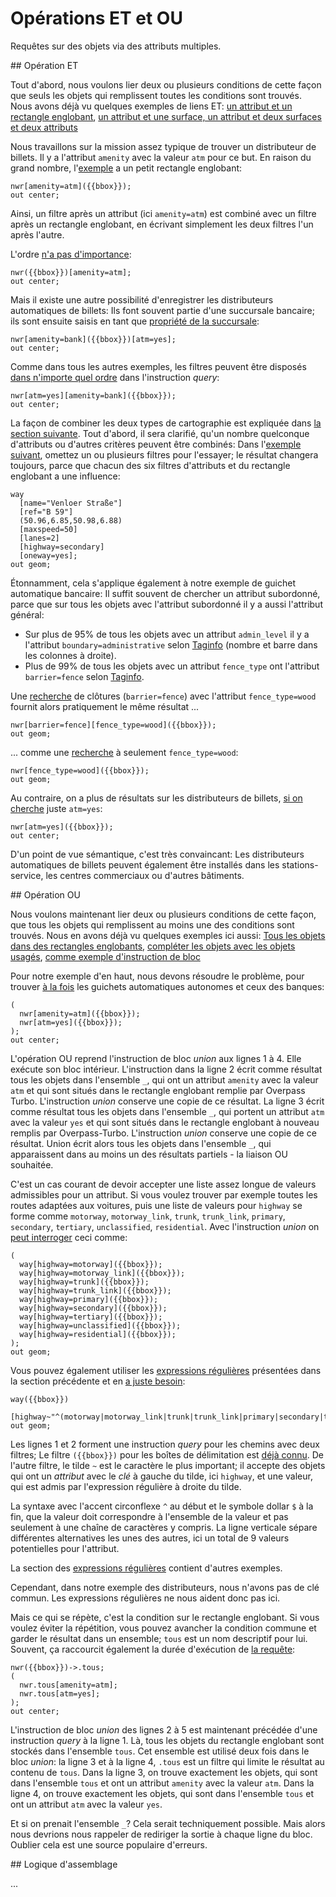 Opérations ET et OU
===================

Requêtes sur des objets via des attributs multiples.

<a name="intersection"/>
## Opération ET

Tout d'abord, nous voulons lier deux ou plusieurs conditions de cette façon
que seuls les objets qui remplissent toutes les conditions sont trouvés.
Nous avons déjà vu quelques exemples de liens ET:
[un attribut et un rectangle englobant](per_tag.md#local),
[un attribut et une surface, un attribut et deux surfaces et deux attributs](chaining.md#lateral)

Nous travaillons sur la mission assez typique
de trouver un distributeur de billets.
Il y a l'attribut `amenity` avec la valeur `atm` pour ce but.
En raison du grand nombre, l'[exemple](https://overpass-turbo.eu/?lat=51.4775&lon=0.0&zoom=14&Q=CGI_STUB) a un petit rectangle englobant:

    nwr[amenity=atm]({{bbox}});
    out center;

Ainsi, un filtre après un attribut (ici `amenity=atm`) est combiné avec un filtre après un rectangle englobant,
en écrivant simplement les deux filtres l'un après l'autre.

L'ordre [n'a pas d'importance](https://overpass-turbo.eu/?lat=51.4775&lon=0.0&zoom=14&Q=CGI_STUB):

    nwr({{bbox}})[amenity=atm];
    out center;

Mais il existe une autre possibilité d'enregistrer les distributeurs automatiques de billets:
Ils font souvent partie d'une succursale bancaire;
ils sont ensuite saisis en tant que [propriété de la succursale](https://overpass-turbo.eu/?lat=51.4775&lon=0.0&zoom=14&Q=CGI_STUB):

    nwr[amenity=bank]({{bbox}})[atm=yes];
    out center;

Comme dans tous les autres exemples, les filtres peuvent être disposés [dans n'importe quel ordre](https://overpass-turbo.eu/?lat=51.4775&lon=0.0&zoom=14&Q=CGI_STUB) dans l'instruction _query_:

    nwr[atm=yes][amenity=bank]({{bbox}});
    out center;

La façon de combiner les deux types de cartographie est expliquée dans [la section suivante](union.md#union).
Tout d'abord, il sera clarifié,
qu'un nombre quelconque d'attributs ou d'autres critères peuvent être combinés:
Dans l'[exemple suivant](https://overpass-turbo.eu/?lat=50.95&lon=6.95&zoom=9&Q=CGI_STUB), omettez un ou plusieurs filtres pour l'essayer;
le résultat changera toujours, parce que chacun des six filtres d'attributs et du rectangle englobant a une influence:

    way
      [name="Venloer Straße"]
      [ref="B 59"]
      (50.96,6.85,50.98,6.88)
      [maxspeed=50]
      [lanes=2]
      [highway=secondary]
      [oneway=yes];
    out geom;

Étonnamment, cela s'applique également à notre exemple de guichet automatique bancaire:
Il suffit souvent de chercher un attribut subordonné,
parce que sur tous les objets avec l'attribut subordonné il y a aussi l'attribut général:

* Sur plus de 95% de tous les objets avec un attribut `admin_level` il y a l'attribut `boundary=administrative` selon [Taginfo](https://taginfo.openstreetmap.org/tags/boundary=administrative#combinations) (nombre et barre dans les colonnes à droite).
* Plus de 99% de tous les objets avec un attribut `fence_type` ont l'attribut `barrier=fence` selon [Taginfo](https://taginfo.openstreetmap.org/tags/fence_type=wood#combinations).

Une [recherche](https://overpass-turbo.eu/?lat=51.473&lon=0.0&zoom=14&Q=CGI_STUB) de clôtures (`barrier=fence`) avec l'attribut `fence_type=wood` fournit alors pratiquement le même résultat ...

    nwr[barrier=fence][fence_type=wood]({{bbox}});
    out geom;

... comme une [recherche](https://overpass-turbo.eu/?lat=51.473&lon=0.0&zoom=14&Q=CGI_STUB) à seulement `fence_type=wood`:

    nwr[fence_type=wood]({{bbox}});
    out geom;

Au contraire, on a plus de résultats sur les distributeurs de billets,
[si on cherche](https://overpass-turbo.eu/?lat=51.4775&lon=0.0&zoom=14&Q=https://overpass-turbo.eu/?lat=51.4775&lon=0.0&zoom=14&Q=CGI_STUB) juste `atm=yes`:

    nwr[atm=yes]({{bbox}});
    out center;

D'un point de vue sémantique, c'est très convaincant:
Les distributeurs automatiques de billets peuvent également être installés dans les stations-service, les centres commerciaux ou d'autres bâtiments.

<a name="union"/>
## Opération OU

Nous voulons maintenant lier deux ou plusieurs conditions de cette façon,
que tous les objets qui remplissent au moins une des conditions sont trouvés.
Nous en avons déjà vu quelques exemples ici aussi:
[Tous les objets dans des rectangles englobants](../targets/formats.md#faithful),
[compléter les objets avec les objets usagés](chaining.md#topdown),
[comme exemple d'instruction de bloc](../preface/design.md#block_statements)

Pour notre exemple d'en haut, nous devons résoudre le problème,
pour trouver [à la fois](https://overpass-turbo.eu/?lat=51.4775&lon=0.0&zoom=14&Q=CGI_STUB) les guichets automatiques autonomes et ceux des banques:

    (
      nwr[amenity=atm]({{bbox}});
      nwr[atm=yes]({{bbox}});
    );
    out center;

L'opération OU reprend l'instruction de bloc _union_ aux lignes 1 à 4.
Elle exécute son bloc intérieur.
L'instruction dans la ligne 2 écrit comme résultat tous les objets dans l'ensemble `_`,
qui ont un attribut `amenity` avec la valeur `atm` et qui sont situés dans le rectangle englobant remplie par Overpass Turbo.
L'instruction _union_ conserve une copie de ce résultat.
La ligne 3 écrit comme résultat tous les objets dans l'ensemble `_`,
qui portent un attribut `atm` avec la valeur `yes` et qui sont situés dans le rectangle englobant à nouveau remplis par Overpass-Turbo.
L'instruction _union_ conserve une copie de ce résultat.
Union écrit alors tous les objets dans l'ensemble `_`,
qui apparaissent dans au moins un des résultats partiels - la liaison OU souhaitée.

C'est un cas courant
de devoir accepter une liste assez longue de valeurs admissibles pour un attribut.
Si vous voulez trouver par exemple toutes les routes adaptées aux voitures,
puis une liste de valeurs pour `highway` se forme comme
`motorway`, `motorway_link`,
`trunk`, `trunk_link`,
`primary`, `secondary`, `tertiary`,
`unclassified`, `residential`.
Avec l'instruction _union_ on [peut interroger](https://overpass-turbo.eu/?lat=51.473&lon=0.0&zoom=15&Q=CGI_STUB) ceci comme:

    (
      way[highway=motorway]({{bbox}});
      way[highway=motorway_link]({{bbox}});
      way[highway=trunk]({{bbox}});
      way[highway=trunk_link]({{bbox}});
      way[highway=primary]({{bbox}});
      way[highway=secondary]({{bbox}});
      way[highway=tertiary]({{bbox}});
      way[highway=unclassified]({{bbox}});
      way[highway=residential]({{bbox}});
    );
    out geom;

Vous pouvez également utiliser les [expressions régulières](per_tag.md#regex) présentées dans la section précédente
et en [a juste besoin](https://overpass-turbo.eu/?lat=51.473&lon=0.0&zoom=15&Q=CGI_STUB):

    way({{bbox}})
      [highway~"^(motorway|motorway_link|trunk|trunk_link|primary|secondary|tertiary|unclassified|residential)$"];
    out geom;

Les lignes 1 et 2 forment une instruction _query_ pour les chemins avec deux filtres;
Le filtre `({{bbox}})` pour les boîtes de délimitation est [déjà connu](../full_data/bbox.md#filter).
De l'autre filtre, le tilde `~` est le caractère le plus important;
il accepte des objets qui ont un _attribut_ avec le _clé_ à gauche du tilde, ici `highway`, et une valeur,
qui est admis par l'expression régulière à droite du tilde.

La syntaxe avec l'accent circonflexe `^` au début et le symbole dollar `$` à la fin,
que la valeur doit correspondre à l'ensemble de la valeur et pas seulement à une chaîne de caractères y compris.
La ligne verticale sépare différentes alternatives les unes des autres,
ici un total de 9 valeurs potentielles pour l'attribut.

La section des [expressions régulières](per_tag.md#regex) contient d'autres exemples.

Cependant, dans notre exemple des distributeurs, nous n'avons pas de clé commun.
Les expressions régulières ne nous aident donc pas ici.

Mais ce qui se répète, c'est la condition sur le rectangle englobant.
Si vous voulez éviter la répétition,
vous pouvez avancher la condition commune et garder le résultat dans un ensemble;
`tous` est un nom descriptif pour lui.
Souvent, ça raccourcit également la durée d'exécution de [la requête](https://overpass-turbo.eu/?lat=51.4775&lon=0.0&zoom=14&Q=CGI_STUB):

    nwr({{bbox}})->.tous;
    (
      nwr.tous[amenity=atm];
      nwr.tous[atm=yes];
    );
    out center;

L'instruction de bloc _union_ des lignes 2 à 5 est maintenant précédée d'une instruction _query_ à la ligne 1.
Là, tous les objets du rectangle englobant sont stockés dans l'ensemble `tous`.
Cet ensemble est utilisé deux fois dans le bloc _union_:
la ligne 3 et à la ligne 4, `.tous` est un filtre qui limite le résultat au contenu de `tous`.
Dans la ligne 3, on trouve exactement les objets,
qui sont dans l'ensemble `tous` et ont un attribut `amenity` avec la valeur `atm`.
Dans la ligne 4, on trouve exactement les objets,
qui sont dans l'ensemble `tous` et ont un attribut `atm` avec la valeur `yes`.

Et si on prenait l'ensemble `_`?
Cela serait techniquement possible.
Mais alors nous devrions nous rappeler de rediriger la sortie à chaque ligne du bloc.
Oublier cela est une source populaire d'erreurs.

<a name="full"/>
## Logique d'assemblage

...
